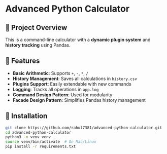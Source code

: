 # Advanced Python Calculator

## 📌 Project Overview
This is a command-line calculator with a **dynamic plugin system** and **history tracking** using Pandas.

## 🔧 Features
- **Basic Arithmetic**: Supports `+`, `-`, `*`, `/`
- **History Management**: Saves all calculations in `history.csv`
- **Plugins Support**: Easily extendable with new commands
- **Logging**: Tracks all operations in `app.log`
- **Command Design Pattern**: Used for modularity
- **Facade Design Pattern**: Simplifies Pandas history management

## 🚀 Installation
```bash
git clone https://github.com/rahul7381/advanced-python-calculator.git
cd advanced-python-calculator
python3 -m venv venv
source venv/bin/activate  # On Mac/Linux
pip install -r requirements.txt

